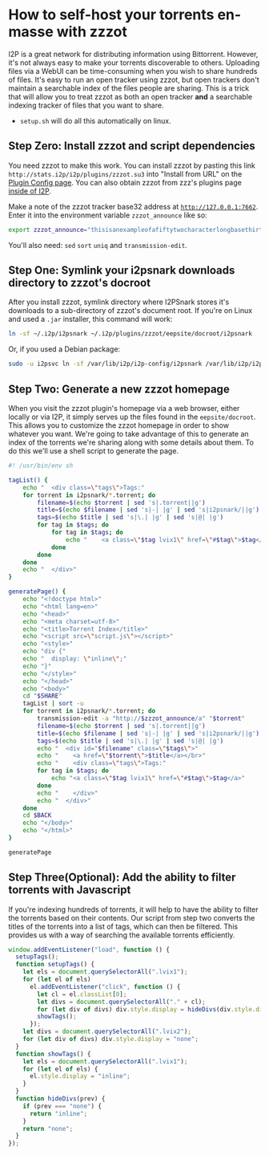 How to self-host your torrents en-masse with zzzot
==================================================

I2P is a great network for distributing information using Bittorrent.
However, it's not always easy to make your torrents discoverable to others.
Uploading files via a WebUI can be time-consuming when you wish to share hundreds of files.
It's easy to run an open tracker using zzzot, but open trackers don't maintain a searchable index of the files people are sharing.
This is a trick that will allow you to treat zzzot as both an open tracker **and** a searchable indexing tracker of files that you want to share.

 - `setup.sh` will do all this automatically on linux.

Step Zero: Install zzzot and script dependencies
------------------------------------------------

You need zzzot to make this work.
You can install zzzot by pasting this link `http://stats.i2p/i2p/plugins/zzzot.su3` into "Install from URL" on the [Plugin Config page](http://localhost:7657/configplugins).
You can also obtain zzzot from zzz's plugins page [inside of I2P](http://stats.i2p/i2p/plugins/).

Make a note of the zzzot tracker base32 address at [`http://127.0.0.1:7662`](http://127.0.0.1:7662).
Enter it into the environment variable `zzzot_announce` like so:

```sh
export zzzot_announce="thisisanexampleofafiftytwocharacterlongbasethirtytwo.b32.i2p"
```

You'll also need: `sed` `sort` `uniq` and `transmission-edit`.

Step One: Symlink your i2psnark downloads directory to zzzot's docroot
----------------------------------------------------------------------

After you install zzzot, symlink directory where I2PSnark stores it's downloads to a sub-directory of zzzot's document root.
If you're on Linux and used a `.jar` installer, this command will work:

```sh
ln -sf ~/.i2p/i2psnark ~/.i2p/plugins/zzzot/eepsite/docroot/i2psnark
```

Or, if you used a Debian package:

```sh
sudo -u i2psvc ln -sf /var/lib/i2p/i2p-config/i2psnark /var/lib/i2p/i2p-config/plugins/zzzot/eepsite/docroot/i2psnark
```

Step Two: Generate a new zzzot homepage
---------------------------------------

When you visit the zzzot plugin's homepage via a web browser, either locally or via I2P, it simply serves up the files found in the `eepsite/docroot`.
This allows you to customize the zzzot homepage in order to show whatever you want.
We're going to take advantage of this to generate an index of the torrents we're sharing along with some details about them.
To do this we'll use a shell script to generate the page.

```sh
#! /usr/bin/env sh

tagList() {
    echo "  <div class=\"tags\">Tags:"
    for torrent in i2psnark/*.torrent; do
        filename=$(echo $torrent | sed 's|.torrent||g')
        title=$(echo $filename | sed 's|-| |g' | sed 's|i2psnark/||g')
        tags=$(echo $title | sed 's|\.| |g' | sed 's|@| |g')
        for tag in $tags; do
            for tag in $tags; do
                echo "    <a class=\"$tag lvix1\" href=\"#$tag\">$tag</a>"
            done
        done
    done
    echo "  </div>"
}

generatePage() {
    echo "<!doctype html>"
    echo "<html lang=en>"
    echo "<head>"
    echo "<meta charset=utf-8>"
    echo "<title>Torrent Index</title>"
    echo "<script src=\"script.js\"></script>"
    echo "<style>"
    echo "div {"
    echo "  display: \"inline\";"
    echo "}"
    echo "</style>"
    echo "</head>"
    echo "<body>"
    cd "$SHARE"
    tagList | sort -u
    for torrent in i2psnark/*.torrent; do
        transmission-edit -a "http://$zzzot_announce/a" "$torrent"
        filename=$(echo $torrent | sed 's|.torrent||g')
        title=$(echo $filename | sed 's|-| |g' | sed 's|i2psnark/||g')
        tags=$(echo $title | sed 's|\.| |g' | sed 's|@| |g')
        echo "  <div id="$filename" class=\"$tags\">"
        echo "    <a href=\"$torrent\">$title</a></br>"
        echo "    <div class=\"tags\">Tags:"
        for tag in $tags; do
            echo "<a class=\"$tag lvix1\" href=\"#$tag\">$tag</a>"
        done
        echo "    </div>"
        echo "  </div>"
    done
    cd $BACK
    echo "</body>"
    echo "</html>"
}

generatePage
```

Step Three(Optional): Add the ability to filter torrents with Javascript
------------------------------------------------------------------------

If you're indexing hundreds of torrents, it will help to have the ability to filter the torrents based on their contents.
Our script from step two converts the titles of the torrents into a list of tags, which can then be filtered.
This provides us with a way of searching the available torrents efficiently.

```javascript
window.addEventListener("load", function () {
  setupTags();
  function setupTags() {
    let els = document.querySelectorAll(".lvix1");
    for (let el of els)
      el.addEventListener("click", function () {
        let cl = el.classList[0];
        let divs = document.querySelectorAll("." + cl);
        for (let div of divs) div.style.display = hideDivs(div.style.display);
        showTags();
      });
    let divs = document.querySelectorAll(".lvix2");
    for (let div of divs) div.style.display = "none";
  }
  function showTags() {
    let els = document.querySelectorAll(".lvix1");
    for (let el of els) {
      el.style.display = "inline";
    }
  }
  function hideDivs(prev) {
    if (prev === "none") {
      return "inline";
    }
    return "none";
  }
});
```
